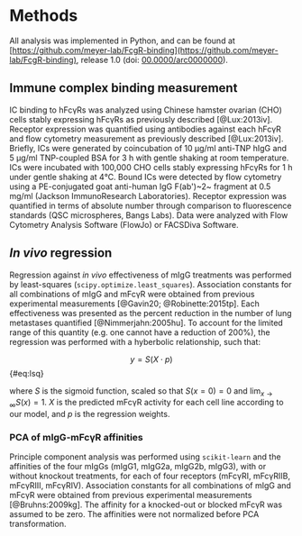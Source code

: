 # Methods

All analysis was implemented in Python, and can be found at [https://github.com/meyer-lab/FcgR-binding](https://github.com/meyer-lab/FcgR-binding), release 1.0 (doi: [00.0000/arc0000000](https://doi.org/doi-url)).

## Immune complex binding measurement

IC binding to hFcγRs was analyzed using Chinese hamster ovarian (CHO) cells stably expressing hFcγRs as previously described [@Lux:2013iv]. Receptor expression was quantified using antibodies against each hFcγR and flow cytometry measurement as previously described [@Lux:2013iv]. Briefly, ICs were generated by coincubation of 10 µg/ml anti-TNP hIgG and 5 µg/ml TNP-coupled BSA for 3 h with gentle shaking at room temperature. ICs were incubated with 100,000 CHO cells stably expressing hFcγRs for 1 h under gentle shaking at 4℃. Bound ICs were detected by flow cytometry using a PE-conjugated goat anti-human IgG F(ab')~2~ fragment at 0.5 mg/ml (Jackson ImmunoResearch Laboratories). Receptor expression was quantified in terms of absolute number through comparison to fluorescence standards (QSC microspheres, Bangs Labs). Data were analyzed with Flow Cytometry Analysis Software (FlowJo) or FACSDiva Software.

## *In vivo* regression

Regression against *in vivo* effectiveness of mIgG treatments was performed by least-squares (`scipy.optimize.least_squares`). Association constants for all combinations of mIgG and mFcγR were obtained from previous experimental measurements [@Gavin20; @Robinette:2015tp]. Each effectiveness was presented as the percent reduction in the number of lung metastases quantified [@Nimmerjahn:2005hu]. To account for the limited range of this quantity (e.g. one cannot have a reduction of 200%), the regression was performed with a hyberbolic relationship, such that:

$$ y = S (X \cdot p) $$ {#eq:lsq}

where $S$ is the sigmoid function, scaled so that $S(x=0) = 0$ and $\lim_{x\to\infty} S(x) = 1$. $X$ is the predicted mFcγR activity for each cell line according to our model, and $p$ is the regression weights.

### PCA of mIgG-mFcγR affinities

Principle component analysis was performed using `scikit-learn` and the affinities of the four mIgGs (mIgG1, mIgG2a, mIgG2b, mIgG3), with or without knockout treatments, for each of four receptors (mFcγRI, mFcγRIIB, mFcγRIII, mFcγRIV). Association constants for all combinations of mIgG and mFcγR were obtained from previous experimental measurements [@Bruhns:2009kg]. The affinity for a knocked-out or blocked mFcγR was assumed to be zero. The affinities were not normalized before PCA transformation. 
